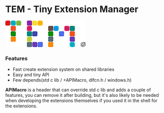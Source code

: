 # TEM - Tiny Extension Manager
![Logo](./logo1.webp)
### Features
- Fast create extension system on shared libraries
- Easy and tiny API
- Few depends(std c lib / +APIMacro, dlfcn.h / windows.h)

**APIMacro** is a header that can override std c lib and adds a couple of features, you can remove it after building, but it's also likely to be needed when developing the extensions themselves if you used it in the shell for the extensions.
